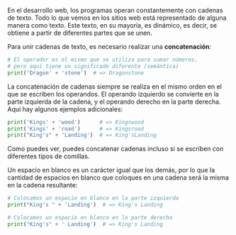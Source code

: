
En el desarrollo web, los programas operan constantemente con cadenas de texto. Todo lo que vemos en los sitios web está representado de alguna manera como texto. Este texto, en su mayoría, es dinámico, es decir, se obtiene a partir de diferentes partes que se unen.

Para unir cadenas de texto, es necesario realizar una **concatenación**:

```python
# El operador es el mismo que se utiliza para sumar números,
# pero aquí tiene un significado diferente (semántica)
print('Dragon' + 'stone')  # => Dragonstone
```

La concatenación de cadenas siempre se realiza en el mismo orden en el que se escriben los operandos. El operando izquierdo se convierte en la parte izquierda de la cadena, y el operando derecho en la parte derecha. Aquí hay algunos ejemplos adicionales:

```python
print('Kings' + 'wood')      # => Kingswood
print('Kings' + 'road')      # => Kingsroad
print("King's" + 'Landing')  # => King'sLanding
```

Como puedes ver, puedes concatenar cadenas incluso si se escriben con diferentes tipos de comillas.

Un espacio en blanco es un carácter igual que los demás, por lo que la cantidad de espacios en blanco que coloques en una cadena será la misma en la cadena resultante:

```python
# Colocamos un espacio en blanco en la parte izquierda
print("King's " + 'Landing')  # => King's Landing

# Colocamos un espacio en blanco en la parte derecha
print("King's" + ' Landing')  # => King's Landing
```
